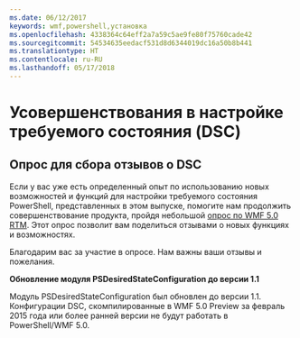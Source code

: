 ```yaml
---
ms.date: 06/12/2017
keywords: wmf,powershell,установка
ms.openlocfilehash: 4338364c64eff2a7a59c5ae9fe80f75760cade42
ms.sourcegitcommit: 54534635eedacf531d8d6344019dc16a50b8b441
ms.translationtype: HT
ms.contentlocale: ru-RU
ms.lasthandoff: 05/17/2018
---
```

# <a name="improvements-in-desired-state-configuration-dsc"></a>Усовершенствования в настройке требуемого состояния (DSC)

## <a name="dsc-feedback-survey"></a>Опрос для сбора отзывов о DSC

Если у вас уже есть определенный опыт по использованию новых возможностей и функций для настройки требуемого состояния PowerShell, представленных в этом выпуске, помогите нам продолжить совершенствование продукта, пройдя небольшой [опрос по WMF 5.0 RTM](https://www.surveymonkey.com/r/SGLQM5W). Этот опрос позволит вам поделиться отзывами о новых функциях и возможностях.

Благодарим вас за участие в опросе. Нам важны ваши отзывы и пожелания.

**Обновление модуля PSDesiredStateConfiguration до версии 1.1**

Модуль PSDesiredStateConfiguration был обновлен до версии 1.1. Конфигурации DSC, скомпилированные в WMF 5.0 Preview за февраль 2015 года или более ранней версии не будут работать в PowerShell/WMF 5.0.
